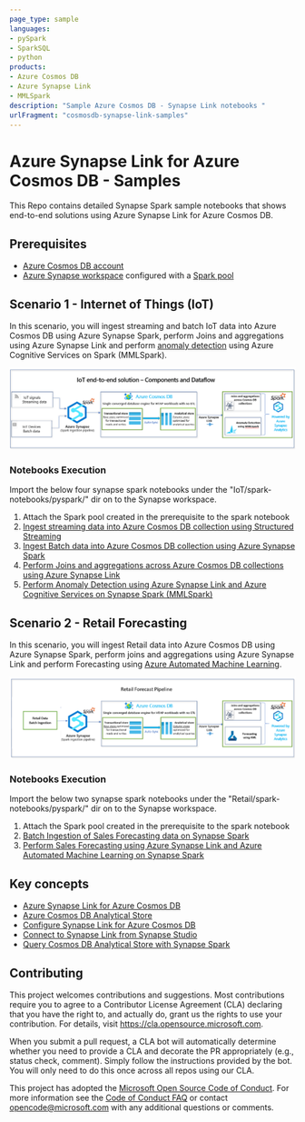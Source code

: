 ```yaml
---
page_type: sample
languages:
- pySpark
- SparkSQL
- python
products:
- Azure Cosmos DB
- Azure Synapse Link
- MMLSpark
description: "Sample Azure Cosmos DB - Synapse Link notebooks "
urlFragment: "cosmosdb-synapse-link-samples"
---
```


# Azure Synapse Link for Azure Cosmos DB - Samples
This Repo contains detailed Synapse Spark sample notebooks that shows end-to-end solutions using Azure Synapse Link for Azure Cosmos DB.

## Prerequisites

* [Azure Cosmos DB account](https://docs.microsoft.com/en-us/azure/cosmos-db/create-cosmosdb-resources-portal)
* [Azure Synapse workspace](https://docs.microsoft.com/en-us/azure/synapse-analytics/quickstart-create-workspace) configured with a [Spark pool](https://docs.microsoft.com/en-us/azure/synapse-analytics/quickstart-create-apache-spark-pool)

## Scenario 1 - Internet of Things (IoT)

In this scenario, you will ingest streaming and batch IoT data into Azure Cosmos DB using Azure Synapse Spark, perform Joins and aggregations using Azure Synapse Link and perform [anomaly detection](https://azure.microsoft.com/en-us/services/cognitive-services/anomaly-detector/) using Azure Cognitive Services on Spark (MMLSpark).

![IoT-components-dataflow](/images/dataflow.PNG)

### Notebooks Execution

Import the below four synapse spark notebooks under the "IoT/spark-notebooks/pyspark/" dir on to the Synapse workspace.

1. Attach the Spark pool created in the prerequisite to the spark notebook
1. [Ingest streaming data into Azure Cosmos DB collection using Structured Streaming](IoT/spark-notebooks/pyspark/01-CosmosDBSynapseStreamIngestion.ipynb)
1. [Ingest Batch data into Azure Cosmos DB collection using Azure Synapse Spark](IoT/spark-notebooks/pyspark/02-CosmosDBSynapseBatchIngestion.ipynb)
1. [Perform Joins and aggregations across Azure Cosmos DB collections using Azure Synapse Link](IoT/spark-notebooks/pyspark/03-CosmosDBSynapseJoins.ipynb)
1. [Perform Anomaly Detection using Azure Synapse Link and Azure Cognitive Services on Synapse Spark (MMLSpark)](IoT/spark-notebooks/pyspark/04-CosmosDBSynapseML.ipynb)



## Scenario 2 - Retail Forecasting

In this scenario, you will ingest Retail data into Azure Cosmos DB using Azure Synapse Spark, perform joins and aggregations using Azure Synapse Link and perform Forecasting using [Azure Automated Machine Learning](https://docs.microsoft.com/en-us/azure/machine-learning/concept-automated-ml).


![IoT-components-dataflow](/images/pipeline.PNG)


### Notebooks Execution

Import the below two synapse spark notebooks under the "Retail/spark-notebooks/pyspark/" dir on to the Synapse workspace.

1. Attach the Spark pool created in the prerequisite to the spark notebook
1. [Batch Ingestion of Sales Forecasting data on Synapse Spark](Retail/spark-notebooks/pyspark/1CosmoDBSynapseSparkBatchIngestion.ipynb)
1. [Perform Sales Forecasting using Azure Synapse Link and Azure Automated Machine Learning on Synapse Spark](Retail/spark-notebooks/pyspark/2SalesForecastingWithAML.ipynb)


## Key concepts
* [Azure Synapse Link for Azure Cosmos DB](https://docs.microsoft.com/en-us/azure/cosmos-db/synapse-link-frequently-asked-questions)
* [Azure Cosmos DB Analytical Store](https://review.docs.microsoft.com/en-us/azure/cosmos-db/analytical-store-introduction?branch=release-build-cosmosdb)
* [Configure Synapse Link for Azure Cosmos DB](https://docs.microsoft.com/en-us/azure/cosmos-db/synapse-link-frequently-asked-questions)
* [Connect to Synapse Link from Synapse Studio](https://review.docs.microsoft.com/en-us/azure/synapse-analytics/synapse-link/how-to-connect-synapse-link-cosmos-db?branch=release-build-synapse)
* [Query Cosmos DB Analytical Store with Synapse Spark](https://review.docs.microsoft.com/en-us/azure/synapse-analytics/synapse-link/how-to-query-analytical-store-spark?branch=release-build-synapse)

## Contributing

This project welcomes contributions and suggestions.  Most contributions require you to agree to a
Contributor License Agreement (CLA) declaring that you have the right to, and actually do, grant us
the rights to use your contribution. For details, visit https://cla.opensource.microsoft.com.

When you submit a pull request, a CLA bot will automatically determine whether you need to provide
a CLA and decorate the PR appropriately (e.g., status check, comment). Simply follow the instructions
provided by the bot. You will only need to do this once across all repos using our CLA.

This project has adopted the [Microsoft Open Source Code of Conduct](https://opensource.microsoft.com/codeofconduct/).
For more information see the [Code of Conduct FAQ](https://opensource.microsoft.com/codeofconduct/faq/) or
contact [opencode@microsoft.com](mailto:opencode@microsoft.com) with any additional questions or comments.
